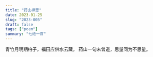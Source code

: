 ```yaml
---
title: "药山禅思"
date: 2023-01-25
slug: "2023-005"
draft: false
tags: ["poem"]
summary: "七绝一首"
---
```


青竹月明期柏子，福田应供水云藏。
药山一句未曾道，思量同为不思量。